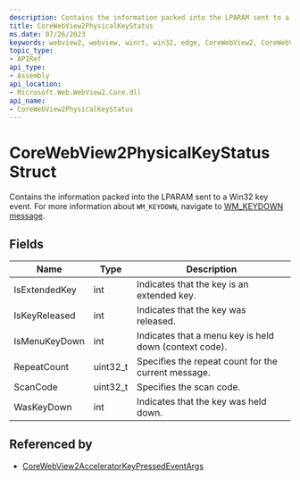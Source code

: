 ```yaml
---
description: Contains the information packed into the LPARAM sent to a Win32 key event.
title: CoreWebView2PhysicalKeyStatus
ms.date: 07/26/2023
keywords: webview2, webview, winrt, win32, edge, CoreWebView2, CoreWebView2Controller, browser control, edge html, CoreWebView2PhysicalKeyStatus
topic_type:
- APIRef
api_type:
- Assembly
api_location:
- Microsoft.Web.WebView2.Core.dll
api_name:
- CoreWebView2PhysicalKeyStatus
---
```


# CoreWebView2PhysicalKeyStatus Struct

Contains the information packed into the LPARAM sent to a Win32 key event.
For more information about `WM_KEYDOWN`, navigate to [WM_KEYDOWN message](/windows/win32/inputdev/wm-keydown).

## Fields
| Name | Type | Description |
|---|---|---|
| IsExtendedKey | int | Indicates that the key is an extended key. |
| IsKeyReleased | int | Indicates that the key was released. |
| IsMenuKeyDown | int | Indicates that a menu key is held down (context code). |
| RepeatCount | uint32_t | Specifies the repeat count for the current message. |
| ScanCode | uint32_t | Specifies the scan code. |
| WasKeyDown | int | Indicates that the key was held down. |


## Referenced by

- [CoreWebView2AcceleratorKeyPressedEventArgs](corewebview2acceleratorkeypressedeventargs.md)
